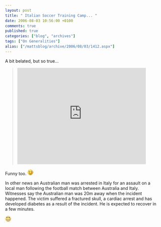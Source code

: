 ```yaml
---
layout: post
title: " Italian Soccer Training Camp... "
date: 2006-08-03 10:56:00 +0100
comments: true
published: true
categories: ["blog", "archives"]
tags: ["On Generalities"]
alias: ["/mattsblog/archive/2006/08/03/1412.aspx"]
---
```

<!-- more -->

<P>A bit belated, but so true...</P>
 <BLOCKQUOTE>
   <P>
    <iframe width="420" height="315" src="https://www.youtube.com/embed/wcCw9RHI5mc" frameborder="0" allowfullscreen></iframe>
   </P>
 </BLOCKQUOTE>
 <P>Funny too. <IMG alt=":)" class="emoticon" src="/images/emotions/emotion-1.gif" border=0></P>
 <P>In other news an Australian man was arrested in Italy for an assault on a local man following the football match between Australia and Italy. Witnesses say the Australian man was 20m away when the incident happened. The victim suffered a fractured skull, a cardiac arrest and has developed diabetes as a result of the incident. He is expected to recover in a few minutes.</P>
 <P><IMG alt=":D" class="emoticon" src="/images/emotions/emotion-2.gif" border=0></P>
